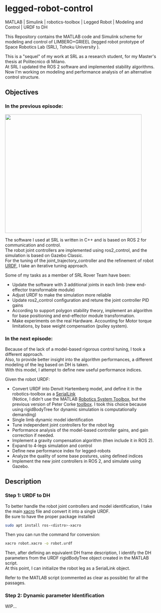 # legged-robot-control
MATLAB | Simulink | robotics-toolbox | Legged Robot | Modeling and Control | URDF to DH 

This Repository contains the MATLAB code and Simulink scheme for modeling and control of LIMBERO+GRIEEL (legged robot prototype of Space Robotics Lab (SRL), Tohoku University ).<br/>

This is a "sequel" of my work at SRL as a research student, for my Master's thesis at Politecnico di Milano. <br/>
At SRL I updated the ROS 2 software and implemented stability algorithms. <br/>
Now I'm working on modeling and performance analysis of an alternative control structure. 

## Objectives

### In the previous episode:

<img width=450 height=390 src=https://github.com/AlePuglisi/legged-robot-control/blob/main/image_video/transform_sequence_algorithm_GIF.gif>

The software I used at SRL is written in C++ and is based on ROS 2 for communication and control.<br/>
The robot joint controllers are implemented using ros2_control, and the simulation is based on Gazebo Classic.<br/>
For the tuning of the joint_trajectory_controller and the refinement of robot [URDF](https://docs.ros.org/en/humble/Tutorials/Intermediate/URDF/URDF-Main.html), I take an iterative tuning approach.<br/>

Some of my tasks as a member of SRL Rover Team have been: 
- Update the software with 3 additional joints in each limb (new end-effector transformable module)
- Adjust URDF to make the simulation more reliable
- Update ros2_control configuration and retune the joint controller PID gains
- According to support polygon stability theory, implement an algorithm for base positioning and end-effector module transformation.
- Make experiments on the real Hardware. Accounting for Motor torque limitations, by base weight compensation (pulley system).
  
### In the next episode: 
Because of the lack of a model-based rigorous control tuning, I took a different approach.<br/> 
Also, to provide better insight into the algorithm performances, a different modeling of the leg based on DH is taken. <br/>
With this model, I attempt to define new useful performance indices.

Given the robot URDF:
- Convert URDF into Denvit Hartemberg model, and define it in the robotics-toolbox as a [SerialLink](https://www.petercorke.com/RTB/r9/html/SerialLink.html) <br/>
  (Notice, I didn't use the MATLAB [Robotics System Toolbox](https://it.mathworks.com/products/robotics.html), but the previous version of Peter Corke [toolbox](https://petercorke.com/toolboxes/robotics-toolbox/).
  I took this choice because using rigidBodyTree for dynamic simulation is computationally demanding)
- Single limb dynamic model identification 
- Tune independent joint controllers for the robot leg
- Performance analysis of the model-based controller gains, and gain correction if needed.
- Implement a gravity compensation algorithm (then include it in ROS 2). 
- Expand to 4-legs simulation and control
- Define new performance index for legged-robots
- Analyze the quality of some base postures, using defined indices
- Implement the new joint controllers in ROS 2, and simulate using Gazebo.

## Description 
### Step 1: URDF to DH
To better handle the robot joint controllers and model identification, I take the main [xacro](https://docs.ros.org/en/humble/Tutorials/Intermediate/URDF/Using-Xacro-to-Clean-Up-a-URDF-File.html) file and convert it into a single URDF.<br/>
Be sure to have the proper package installed
```bash
sudo apt install ros-<distro>-xacro
```
Then you can run the command for conversion: 
```bash
xacro robot.xacro -o robot.urdf
```

Then, after defining an equivalent DH frame description, I identify the DH parameters from the URDF rigidBodyTree object created in the MATLAB script.<br/>
At this point, I can initialize the robot leg as a SerialLink object. 

Refer to the MATLAB script (commented as clear as possible) for all the passages. 

### Step 2: Dynamic parameter Identification 
 WIP...


